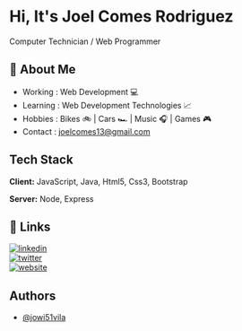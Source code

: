 
# Hi, It's Joel Comes Rodriguez

 Computer Technician / Web Programmer 


## 🚀 About Me

- Working : Web Development 💻
- Learning : Web Development Technologies 📈
- Hobbies : Bikes 🚲 | Cars 🏎️ | Music 🎧 | Games 🎮  
- Contact : joelcomes13@gmail.com


## Tech Stack

**Client:** JavaScript, Java, Html5, Css3, Bootstrap

**Server:** Node, Express


## 🔗 Links

[![linkedin](https://img.shields.io/badge/linkedin-0A66C2?style=for-the-badge&logo=linkedin&logoColor=white)](https://www.linkedin.com/in/joel-comes-rodr%C3%ADguez-933822210/)<br>
[![twitter](https://img.shields.io/badge/twitter-1DA1F2?style=for-the-badge&logo=twitter&logoColor=white)](https://twitter.com/joel51vila)<br>
[![website](https://img.shields.io/website?down_color=Red&down_message=WebSite&label=WebSite&style=for-the-badge&up_color=Green&up_message=WebSite&url=https%3A%2F%2Fjoelcomesrodriguez.000webhostapp.com%2Findex.htmlhttps%3A%2F%2Fjoelcomesrodriguez.000webhostapp.com%2Findex.html)](https://joelcomesrodriguez.000webhostapp.com/index.html)

## Authors

- [@jowi51vila](https://www.github.com/jowi51vila)


